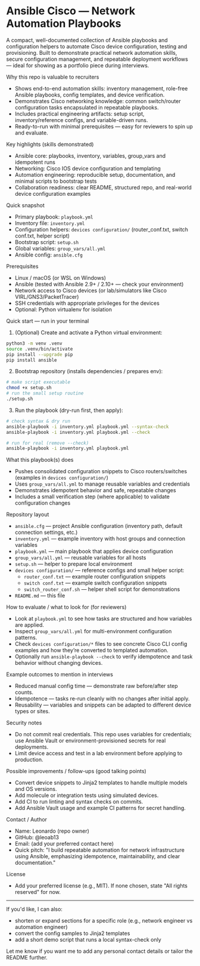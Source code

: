 # Ansible Cisco — Network Automation Playbooks

A compact, well-documented collection of Ansible playbooks and configuration helpers to automate Cisco device configuration, testing and provisioning. Built to demonstrate practical network automation skills, secure configuration management, and repeatable deployment workflows — ideal for showing as a portfolio piece during interviews.

Why this repo is valuable to recruiters
- Shows end-to-end automation skills: inventory management, role-free Ansible playbooks, config templates, and device verification.
- Demonstrates Cisco networking knowledge: common switch/router configuration tasks encapsulated in repeatable playbooks.
- Includes practical engineering artifacts: setup script, inventory/reference configs, and variable-driven runs.
- Ready-to-run with minimal prerequisites — easy for reviewers to spin up and evaluate.

Key highlights (skills demonstrated)
- Ansible core: playbooks, inventory, variables, group_vars and idempotent runs
- Networking: Cisco IOS device configuration and templating
- Automation engineering: reproducible setup, documentation, and minimal scripts to bootstrap tests
- Collaboration readiness: clear README, structured repo, and real-world device configuration examples

Quick snapshot
- Primary playbook: `playbook.yml`
- Inventory file: `inventory.yml`
- Configuration helpers: `devices configuration/` (router_conf.txt, switch conf.txt, helper script)
- Bootstrap script: `setup.sh`
- Global variables: `group_vars/all.yml`
- Ansible config: `ansible.cfg`

Prerequisites
- Linux / macOS (or WSL on Windows)
- Ansible (tested with Ansible 2.9+ / 2.10+ — check your environment)
- Network access to Cisco devices (or lab/simulators like Cisco VIRL/GNS3/PacketTracer)
- SSH credentials with appropriate privileges for the devices
- Optional: Python virtualenv for isolation

Quick start — run in your terminal
1. (Optional) Create and activate a Python virtual environment:
```bash
python3 -m venv .venv
source .venv/bin/activate
pip install --upgrade pip
pip install ansible
```

2. Bootstrap repository (installs dependencies / prepares env):
```bash
# make script executable
chmod +x setup.sh
# run the small setup routine
./setup.sh
```

3. Run the playbook (dry-run first, then apply):
```bash
# check syntax & dry run
ansible-playbook -i inventory.yml playbook.yml --syntax-check
ansible-playbook -i inventory.yml playbook.yml --check

# run for real (remove --check)
ansible-playbook -i inventory.yml playbook.yml
```

What this playbook(s) does
- Pushes consolidated configuration snippets to Cisco routers/switches (examples in `devices configuration/`)
- Uses `group_vars/all.yml` to manage reusable variables and credentials
- Demonstrates idempotent behavior and safe, repeatable changes
- Includes a small verification step (where applicable) to validate configuration changes

Repository layout
- `ansible.cfg` — project Ansible configuration (inventory path, default connection settings, etc.)
- `inventory.yml` — example inventory with host groups and connection variables
- `playbook.yml` — main playbook that applies device configuration
- `group_vars/all.yml` — reusable variables for all hosts
- `setup.sh` — helper to prepare local environment
- `devices configuration/` — reference configs and small helper script:
	- `router_conf.txt` — example router configuration snippets
	- `switch conf.txt` — example switch configuration snippets
	- `switch_router_conf.sh` — helper shell script for demonstrations
- `README.md` — this file

How to evaluate / what to look for (for reviewers)
- Look at `playbook.yml` to see how tasks are structured and how variables are applied.
- Inspect `group_vars/all.yml` for multi-environment configuration patterns.
- Check `devices configuration/*` files to see concrete Cisco CLI config examples and how they’re converted to templated automation.
- Optionally run `ansible-playbook --check` to verify idempotence and task behavior without changing devices.

Example outcomes to mention in interviews
- Reduced manual config time — demonstrate raw before/after step counts.
- Idempotence — tasks re-run cleanly with no changes after initial apply.
- Reusability — variables and snippets can be adapted to different device types or sites.

Security notes
- Do not commit real credentials. This repo uses variables for credentials; use Ansible Vault or environment-provisioned secrets for real deployments.
- Limit device access and test in a lab environment before applying to production.

Possible improvements / follow-ups (good talking points)
- Convert device snippets to Jinja2 templates to handle multiple models and OS versions.
- Add molecule or integration tests using simulated devices.
- Add CI to run linting and syntax checks on commits.
- Add Ansible Vault usage and example CI patterns for secret handling.

Contact / Author
- Name: Leonardo (repo owner)
- GitHub: @leoab13
- Email: (add your preferred contact here)
- Quick pitch: "I build repeatable automation for network infrastructure using Ansible, emphasizing idempotence, maintainability, and clear documentation."

License
- Add your preferred license (e.g., MIT). If none chosen, state "All rights reserved" for now.

---

If you'd like, I can also:
- shorten or expand sections for a specific role (e.g., network engineer vs automation engineer)
- convert the config samples to Jinja2 templates
- add a short demo script that runs a local syntax-check only

Let me know if you want me to add any personal contact details or tailor the README further.
